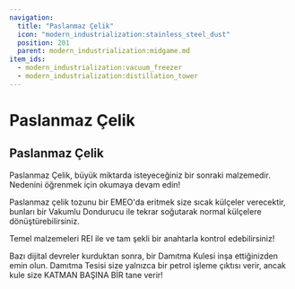 ```yaml
---
navigation:
  title: "Paslanmaz Çelik"
  icon: "modern_industrialization:stainless_steel_dust"
  position: 201
  parent: modern_industrialization:midgame.md
item_ids:
  - modern_industrialization:vacuum_freezer
  - modern_industrialization:distillation_tower
---
```


# Paslanmaz Çelik

## Paslanmaz Çelik

<ItemImage id="modern_industrialization:stainless_steel_ingot" />

Paslanmaz Çelik, büyük miktarda isteyeceğiniz bir sonraki malzemedir. Nedenini öğrenmek için okumaya devam edin!

Paslanmaz çelik tozunu bir EMEO'da eritmek size sıcak külçeler verecektir, bunları bir Vakumlu Dondurucu ile tekrar soğutarak normal külçelere dönüştürebilirsiniz.

Temel malzemeleri REI ile ve tam şekli bir anahtarla kontrol edebilirsiniz!

<Recipe id="modern_industrialization:electric_age/machine/vacuum_freezer_asbl" />

Bazı dijital devreler kurduktan sonra, bir Damıtma Kulesi inşa ettiğinizden emin olun. Damıtma Tesisi size yalnızca bir petrol işleme çıktısı verir, ancak kule size KATMAN BAŞINA BİR tane verir!

<Recipe id="modern_industrialization:electric_age/machine/distillation_tower_asbl" />

